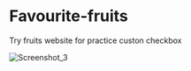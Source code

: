 # Favourite-fruits
Try fruits website for practice custon checkbox

![Screenshot_3](https://user-images.githubusercontent.com/87645525/230748069-8e5840df-7a7b-49c7-a4fa-52e39e080260.jpg)
